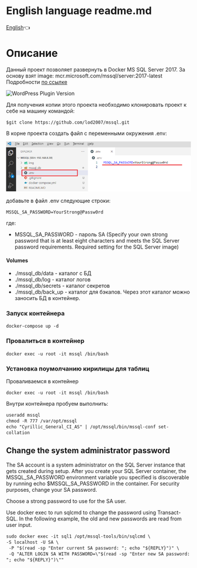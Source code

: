 
# English language readme.md
[English](./readme/README_en.MD)👈

# Описание

Данный проект позволяет развернуть в Docker MS SQL Server 2017.
За основу взят image: mcr.microsoft.com/mssql/server:2017-latest
Подробности [по ссылке](https://learn.microsoft.com/en-us/sql/linux/quickstart-install-connect-docker?view=sql-server-ver16&pivots=cs1-bash)

![WordPress Plugin Version](https://img.shields.io/badge/mssql-2017-green)

Для получения копии этого проекта необходимо клонировать проект к себе на машину командой:
```
$git clone https://github.com/lod2007/mssql.git
```


В корне проекта создать файл с переменными окружения .env:

![.env](./img/1.png)

добавьте в файл .env следующие строки:
```
MSSQL_SA_PASSWORD=YourStrong@Passw0rd
```
где:
 - MSSQL_SA_PASSWORD - пароль SA (Specify your own strong password that is at least eight characters and meets the SQL Server password requirements. Required setting for the SQL Server image)

#### Volumes

 - ./mssql_db/data - каталог с БД
 - ./mssql_db/log - каталог логов
 - ./mssql_db/secrets - каталог секретов
 - ./mssql_db/back_up - каталог для бэкапов. Через этот каталог можно заносить БД в контейнер.

### Запуск контейнера
```
docker-compose up -d
```

### Провалиться в контейнер
```
docker exec -u root -it mssql /bin/bash
```

### Установка поумолчанию кирилицы для таблиц 
Проваливаемся в контейнер
```
docker exec -u root -it mssql /bin/bash
```
Внутри контейнера пробуем выполнить: 
```
useradd mssql
chmod -R 777 /var/opt/mssql
echo "Cyrillic_General_CI_AS" | /opt/mssql/bin/mssql-conf set-collation
```

## Change the system administrator password
The SA account is a system administrator on the SQL Server instance that gets created during setup. After you create your SQL Server container, the MSSQL_SA_PASSWORD environment variable you specified is discoverable by running echo $MSSQL_SA_PASSWORD in the container. For security purposes, change your SA password.

Choose a strong password to use for the SA user.

Use docker exec to run sqlcmd to change the password using Transact-SQL. In the following example, the old and new passwords are read from user input.

```
sudo docker exec -it sql1 /opt/mssql-tools/bin/sqlcmd \
-S localhost -U SA \
 -P "$(read -sp "Enter current SA password: "; echo "${REPLY}")" \
 -Q "ALTER LOGIN SA WITH PASSWORD=\"$(read -sp "Enter new SA password: "; echo "${REPLY}")\""
 ```
